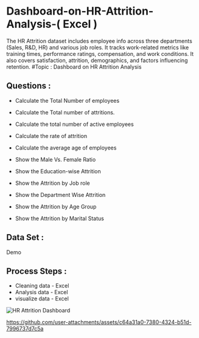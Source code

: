 # Dashboard-on-HR-Attrition-Analysis-( Excel )
The HR Attrition dataset includes employee info across three departments (Sales, R&amp;D, HR) and various job roles. It tracks work-related metrics like training times, performance ratings, compensation, and work conditions. It also covers satisfaction, attrition, demographics, and factors influencing retention.
#Topic : Dashboard on HR Attrition Analysis

## Questions :

- Calculate the Total Number of employees

- Calculate the Total number of attritions. 

- Calculate the total number of active employees

- Calculate the rate of attrition

- Calculate the average age of employees

- Show the Male Vs. Female Ratio

- Show the Education-wise Attrition

- Show the Attrition by Job role

- Show the Department Wise Attrition

- Show the Attrition by Age Group

- Show the Attrition by Marital Status

## Data Set : 
   Demo
 
## Process Steps :
- Cleaning data - Excel
- Analysis data - Excel
- visualize data - Excel


![HR Attrition Dashboard](https://github.com/user-attachments/assets/2ef4c586-4b0a-4aa2-a1bb-708cba14072f)

https://github.com/user-attachments/assets/c64a31a0-7380-4324-b51d-7996737d7c5a



   
